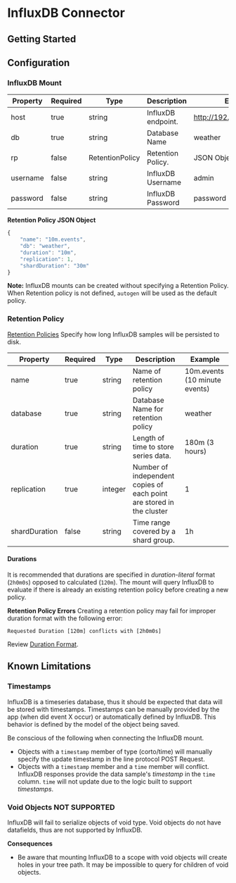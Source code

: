 # InfluxDB Connector

## Getting Started

## Configuration
### InfluxDB Mount
|**Property** | **Required** | **Type** | **Description** | **Example**|
|-------------|--------------|----------|-----------------|------------|
|host  |  true  | string | InfluxDB endpoint. | http://192.168.1.100:8086|
|db    |  true  | string | Database Name | weather|
|rp    |  false | RetentionPolicy | Retention Policy. | JSON Object |
| username  | false  | string | InfluxDB Username | admin |
| password  | false  | string | InfluxDB Password | password |

**Retention Policy JSON Object**
```javascript
{
    "name": "10m.events",
    "db": "weather",
    "duration": "10m",
    "replication": 1,
    "shardDuration": "30m"
}
```

**Note:** InfluxDB mounts can be created without specifying a Retention Policy. When Retention
policy is not defined, `autogen` will be used as the default policy.

### Retention Policy
[Retention Policies](https://docs.influxdata.com/influxdb/v1.3/query_language/database_management/#retention-policy-management) Specify how long InfluxDB samples will be persisted to disk.

|**Property** | **Required** | **Type** | **Description** | **Example**|
|-------------|--------------|----------|-----------------|------------|
| name     |  true  | string | Name of retention policy | 10m.events (10 minute events) |
| database |  true  | string | Database Name for retention policy | weather |
| duration |  true | string | Length of time to store series data.  | 180m (3 hours) |
| replication | true  | integer |  Number of independent copies of each point are stored in the cluster  | 1 |
| shardDuration  | false  | string | Time range covered by a shard group. | 1h |

#### Durations
It is recommended that durations are specified in _duration-literal_ format (`2h0m0s`)
opposed to calculated (`120m`). The mount will query InfluxDB to evaluate if
there is already an existing retention policy before creating a new policy.

**Retention Policy Errors**
Creating a retention policy may fail for improper duration format with the following
error:
```
Requested Duration [120m] conflicts with [2h0m0s]
```

Review [Duration Format](https://docs.influxdata.com/influxdb/v1.3/query_language/spec/#durations).

## Known Limitations
### Timestamps

InfluxDB is a timeseries database, thus it should be expected that data will
be stored with timestamps. Timestamps can be manually provided by the app
(when did event X occur) or automatically defined by InfluxDB. This behavior
is defined by the model of the object being saved.

Be conscious of the following when connecting the InfluxDB mount.
* Objects with a `timestamp` member of type (corto/time) will manually specify
  the update timestamp in the line protocol POST Request.
* Objects with a `timestamp` member and a `time` member will conflict. InfluxDB
  responses provide the data sample's _timestamp_ in the `time` column. `time`
  will not update due to the logic built to support _timestamps_.

### Void Objects NOT SUPPORTED

InfluxDB will fail to serialize objects of void type. Void objects do not have datafields,
thus are not supported by InfluxDB.

**Consequences**
* Be aware that mounting InfluxDB to a scope with void objects will create holes in your tree path.
  It may be impossible to query for children of void objects.
